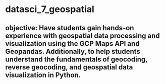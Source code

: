# datasci_7_geospatial

## objective: Have students gain hands-on experience with geospatial data processing and visualization using the GCP Maps API and Geopandas. Additionally, to help students understand the fundamentals of geocoding, reverse geocoding, and geospatial data visualization in Python.
